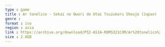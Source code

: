 ```yaml
---
type : game
title : Ar tonelico - Sekai no Owari de Utai Tsuzukeru Shoujo (Japan)
genre : 
format : iso
region : asia
link : https://archive.org/download/PS2-ASIA-ROMS321COM/Ar%20tonelico%20-%20Sekai%20no%20Owari%20de%20Utai%20Tsuzukeru%20Shoujo%20%28Japan%29.7z
size : 2.8GB
---
```

